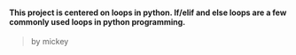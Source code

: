 #### This project is centered on loops in python. If/elif and else loops are a few commonly used loops in python programming.
> by mickey